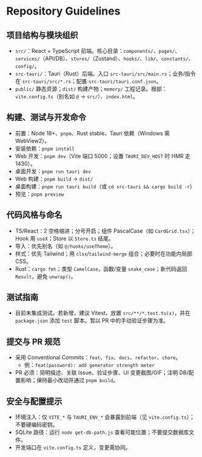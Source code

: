# Repository Guidelines

## 项目结构与模块组织
- `src/`：React + TypeScript 前端。核心目录：`components/`、`pages/`、`services/`（API/DB）、`stores/`（Zustand）、`hooks/`、`lib/`、`constants/`、`config/`。
- `src-tauri/`：Tauri（Rust）后端。入口 `src-tauri/src/main.rs`；业务/指令在 `src-tauri/src/*.rs`；配置 `src-tauri/tauri.conf.json`。
- `public/` 静态资源；`dist/` 构建产物；`memory/` 工程记录。根部：`vite.config.ts`（别名如 `@` → `src/`）、`index.html`。

## 构建、测试与开发命令
- 前置：Node 18+、`pnpm`、Rust stable、Tauri 依赖（Windows 需 WebView2）。
- 安装依赖：`pnpm install`
- Web 开发：`pnpm dev`（Vite 端口 5000；设置 `TAURI_DEV_HOST` 时 HMR 走 1430）。
- 桌面开发：`pnpm run tauri dev`
- Web 构建：`pnpm build` → `dist/`
- 桌面构建：`pnpm run tauri build`（或 `cd src-tauri && cargo build -r`）
- 预览：`pnpm preview`

## 代码风格与命名
- TS/React：2 空格缩进；分号开启；组件 PascalCase（如 `CardGrid.tsx`）；Hook 用 `useX`；Store 以 `Store.ts` 结尾。
- 导入：优先别名（如 `@/hooks/useTheme`）。
- 样式：优先 Tailwind；用 `clsx`/`tailwind-merge` 组合；必要时在功能内局部 CSS。
- Rust：`cargo fmt`；类型 `CamelCase`，函数/变量 `snake_case`；新代码返回 `Result`，避免 `unwrap()`。

## 测试指南
- 目前未集成测试。若新增，建议 Vitest，放置 `src/**/*.test.ts(x)`，并在 `package.json` 添加 `test` 脚本。暂以 PR 中的手动验证步骤为准。

## 提交与 PR 规范
- 采用 Conventional Commits：`feat`、`fix`、`docs`、`refactor`、`chore`。
  - 例：`feat(password): add generator strength meter`
- PR 必须：简明描述、关联 Issue、验证步骤、UI 变更截图/GIF；注明 DB/配置影响；保持最小改动并通过 `pnpm build`。

## 安全与配置提示
- 环境注入：仅 `VITE_*` 与 `TAURI_ENV_*` 会暴露到前端（见 `vite.config.ts`）；不要硬编码密钥。
- SQLite 路径：运行 `node get-db-path.js` 查看可能位置；不要提交数据库文件。
- 开发端口在 `vite.config.ts` 定义，变更需协同。
